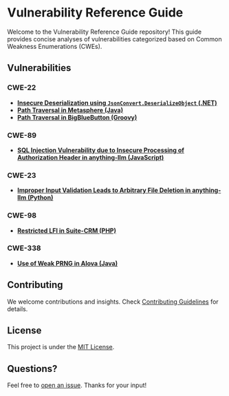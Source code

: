 # Vulnerability Reference Guide

Welcome to the Vulnerability Reference Guide repository! This guide provides concise analyses of vulnerabilities categorized based on Common Weakness Enumerations (CWEs).

## Vulnerabilities

### CWE-22

- [**Insecure Deserialization using `JsonConvert.DeserializeObject` (.NET)**](docs/CWE-22/dotnet/JsonConvert-Deserialisation.md)
- [**Path Traversal in Metasphere (Java)**](docs/CWE-22/java/path-traversal-metasphere.md)
- [**Path Traversal in BigBlueButton (Groovy)**](docs/CWE-22/groovy/bigbluebutton-lfi.md)

### CWE-89

- [**SQL Injection Vulnerability due to Insecure Processing of Authorization Header in anything-llm (JavaScript)**](docs/CWE-89/javascript/anything-llm-sql-injection-vulnerabilities.md)

### CWE-23

- [**Improper Input Validation Leads to Arbitrary File Deletion in anything-llm (Python)**](docs/CWE-23/python/anything-llm-arbitrary-file-deletion.md)

### CWE-98

- [**Restricted LFI in Suite-CRM (PHP)**](docs/CWE-98/php/suite-crm-unsanitized-inclusion.md)

### CWE-338

- [**Use of Weak PRNG in Alova (Java)**](docs/CWE-338/java/alovoa-insecure-random.md)


## Contributing

We welcome contributions and insights. Check [Contributing Guidelines](contributing.md) for details.

## License

This project is under the [MIT License](LICENSE).

## Questions?

Feel free to [open an issue](https://github.com/your-username/VulnInsights/issues). Thanks for your input!
